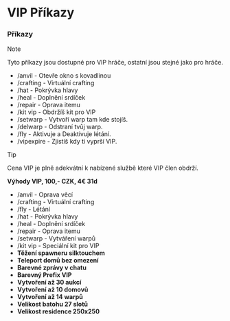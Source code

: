 # VIP Příkazy

### Příkazy
> [!NOTE]
> Tyto příkazy jsou dostupné pro VIP hráče, ostatní jsou stejné jako pro hráče.

- /anvil - Otevře okno s kovadlinou
- /crafting - Virtuální crafting
- /hat - Pokrývka hlavy
- /heal - Doplnění srdíček
- /repair - Oprava itemu
- /kit vip - Obdržíš kit pro VIP
- /setwarp <warp> - Vytvoří warp tam kde stojíš.
- /delwarp <warp> - Odstraní tvůj warp.
- /fly - Aktivuje a Deaktivuje létání.
- /vipexpire - Zjistíš kdy ti vyprší VIP.

> [!TIP]
> Cena VIP je plně adekvátní k nabízené službě které VIP člen obdrží.

**Výhody VIP, 100,- CZK, 4€ 31d**
- /anvil - Oprava věcí
- /crafting - Virtuální crafting
- /fly - Létání
- /hat - Pokrývka hlavy
- /heal - Doplnění srdíček
- /repair - Oprava itemu
- /setwarp - Vytváření warpů
- /kit vip - Speciální kit pro VIP
- **Těžení spawneru silktouchem**
- **Teleport domů bez omezení**
- **Barevné zprávy v chatu**
- **Barevný Prefix VIP**
- **Vytvoření až 30 aukcí**
- **Vytvoření až 10 domovů**
- **Vytvoření až 14 warpů**
- **Velikost batohu 27 slotů**
- **Velikost residence 250x250**